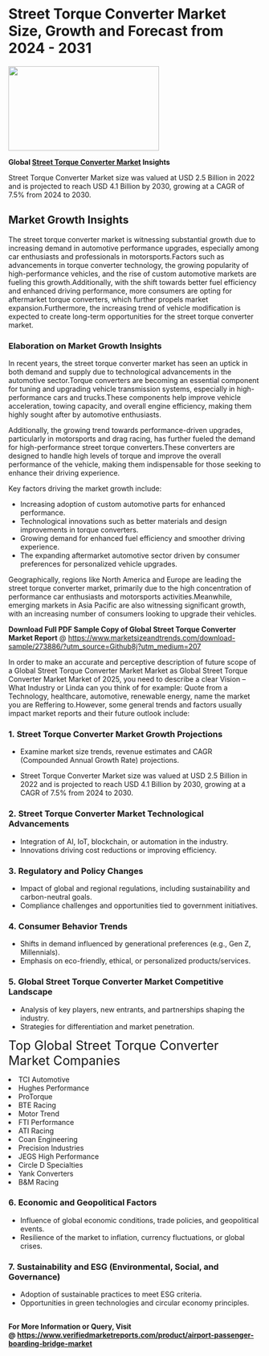 <H1>Street Torque Converter Market Size, Growth and Forecast from 2024 - 2031</H1><img class="aligncenter size-medium wp-image-584254" src="https://thirdeyenews.in/wp-content/uploads/2024/09/Global-Market-Research-300x168.jpeg" alt="" width="300" height="168" /><p><strong>Global&nbsp;<a href="https://www.marketsizeandtrends.com/download-sample/273886/?utm_source=Github8j?utm_medium=207">Street Torque Converter Market</a> Insights</strong></p><p>Street Torque Converter Market size was valued at USD 2.5 Billion in 2022 and is projected to reach USD 4.1 Billion by 2030, growing at a CAGR of 7.5% from 2024 to 2030.</p><p><h2>Market Growth Insights</h2> <p>The street torque converter market is witnessing substantial growth due to increasing demand in automotive performance upgrades, especially among car enthusiasts and professionals in motorsports.Factors such as advancements in torque converter technology, the growing popularity of high-performance vehicles, and the rise of custom automotive markets are fueling this growth.Additionally, with the shift towards better fuel efficiency and enhanced driving performance, more consumers are opting for aftermarket torque converters, which further propels market expansion.Furthermore, the increasing trend of vehicle modification is expected to create long-term opportunities for the street torque converter market.</p> <h3>Elaboration on Market Growth Insights</h3> <p>In recent years, the street torque converter market has seen an uptick in both demand and supply due to technological advancements in the automotive sector.Torque converters are becoming an essential component for tuning and upgrading vehicle transmission systems, especially in high-performance cars and trucks.These components help improve vehicle acceleration, towing capacity, and overall engine efficiency, making them highly sought after by automotive enthusiasts.</p> <p>Additionally, the growing trend towards performance-driven upgrades, particularly in motorsports and drag racing, has further fueled the demand for high-performance street torque converters.These converters are designed to handle high levels of torque and improve the overall performance of the vehicle, making them indispensable for those seeking to enhance their driving experience.</p> <p>Key factors driving the market growth include:</p> <ul> <li>Increasing adoption of custom automotive parts for enhanced performance.</li> <li>Technological innovations such as better materials and design improvements in torque converters.</li> <li>Growing demand for enhanced fuel efficiency and smoother driving experience.</li> <li>The expanding aftermarket automotive sector driven by consumer preferences for personalized vehicle upgrades.</li> </ul> <p>Geographically, regions like North America and Europe are leading the street torque converter market, primarily due to the high concentration of performance car enthusiasts and motorsports activities.Meanwhile, emerging markets in Asia Pacific are also witnessing significant growth, with an increasing number of consumers looking to upgrade their vehicles.</p> <p><span class=""><strong>Download Full PDF Sample Copy of Global Street Torque Converter Market Report</strong> @ <a href="https://www.marketsizeandtrends.com/download-sample/273886/?utm_source=Github8j?utm_medium=207" target="_blank">https://www.marketsizeandtrends.com/download-sample/273886/?utm_source=Github8j?utm_medium=207</a></span></p><p>In order to make an accurate and perceptive description of future scope of a Global&nbsp;Street Torque Converter Market Market as Global&nbsp;Street Torque Converter Market Market of 2025, you need to describe a clear Vision &ndash; What Industry or Linda can you think of for example: Quote from a Technology, healthcare, automotive, renewable energy, name the market you are Reffering to.However, some general trends and factors usually impact market reports and their future outlook include:</p><h3>1.&nbsp;<strong>Street Torque Converter Market Growth Projections</strong></h3><ul><li>Examine market size trends, revenue estimates and CAGR (Compounded Annual Growth Rate) projections.</li><li><p>Street Torque Converter Market size was valued at USD 2.5 Billion in 2022 and is projected to reach USD 4.1 Billion by 2030, growing at a CAGR of 7.5% from 2024 to 2030.</p></li></ul><h3>2.&nbsp;<strong>Street Torque Converter Market Technological Advancements</strong></h3><ul><li>Integration of AI, IoT, blockchain, or automation in the industry.</li><li>Innovations driving cost reductions or improving efficiency.</li></ul><h3>3.&nbsp;<strong>Regulatory and Policy Changes</strong></h3><ul><li>Impact of global and regional regulations, including sustainability and carbon-neutral goals.</li><li>Compliance challenges and opportunities tied to government initiatives.</li></ul><h3>4.&nbsp;<strong>Consumer Behavior Trends</strong></h3><ul><li>Shifts in demand influenced by generational preferences (e.g., Gen Z, Millennials).</li><li>Emphasis on eco-friendly, ethical, or personalized products/services.</li></ul><h3>5.&nbsp;<strong>Global Street Torque Converter Market Competitive Landscape</strong></h3><ul><li>Analysis of key players, new entrants, and partnerships shaping the industry.</li><li>Strategies for differentiation and market penetration.</li></ul><p data-pm-slice="1 1 []"><span style="color: inherit; font-family: inherit; font-size: 25px;">Top Global Street Torque Converter Market Companies</span></p><div class="" data-test-id=""><p><li>TCI Automotive</li><li> Hughes Performance</li><li> ProTorque</li><li> BTE Racing</li><li> Motor Trend</li><li> FTI Performance</li><li> ATI Racing</li><li> Coan Engineering</li><li> Precision Industries</li><li> JEGS High Performance</li><li> Circle D Specialties</li><li> Yank Converters</li><li> B&M Racing</li></p></div><h3>6.&nbsp;<strong>Economic and Geopolitical Factors</strong></h3><ul><li>Influence of global economic conditions, trade policies, and geopolitical events.</li><li>Resilience of the market to inflation, currency fluctuations, or global crises.</li></ul><h3>7.&nbsp;<strong>Sustainability and ESG (Environmental, Social, and Governance)</strong></h3><ul><li>Adoption of sustainable practices to meet ESG criteria.</li><li>Opportunities in green technologies and circular economy principles.</li></ul><h2><strong style="font-size: 14px;">For More Information or Query, Visit @&nbsp;</strong><a style="background-color: #ffffff; font-size: 14px;" href="https://www.marketsizeandtrends.com/report/street-torque-converter-market/" target="_blank">https://www.verifiedmarketreports.com/product/airport-passenger-boarding-bridge-market</a></h2>